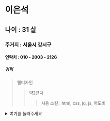 <!--
개인적인 테스트 
# h1
## h2
### h3
#### h3



html 코드도 사용이 가능하다 하지만 스타일은 아직 잘...
text <br/>
<ul>
   test
</ul>
-->
<!--
ul
> li
>>ol

-->





#  이은석
## 나이 : 31 살
### 주거지 : 서울시 강서구
#### 연락처 : 010 - 2003 - 2126
##### 경력

> 웹디자인
> > 약2년차
> > > 사용 스킬 : html, css, jq, js, 어도비

<details>
<summary>여기를 눌러주세요</summary>
<div markdown="1">
<img src="https://pbs.twimg.com/media/EA9UJBjU4AAdkCm.jpg"  width=300px >

# 선생님 졸려요...

<img src="https://image.fmkorea.com/files/attach/new/20201122/486616/2402834533/3216214447/0f1423cbda50c2194320a1b3bc4a513a.jpg"  width=300px >
</div>
</details>
